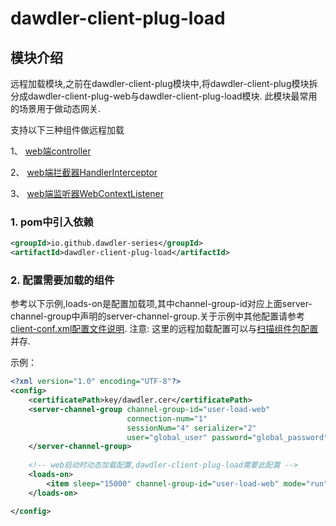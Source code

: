 # dawdler-client-plug-load

## 模块介绍

远程加载模块,之前在dawdler-client-plug模块中,将dawdler-client-plug模块拆分成dawdler-client-plug-web与dawdler-client-plug-load模块.
此模块最常用的场景用于做动态网关. 

支持以下三种组件做远程加载

1、 [web端controller](../../dawdler-client-plug-web/README.md#3-controller注解)

2、 [web端拦截器HandlerInterceptor](../../dawdler-client-plug-web/README.md#5-HandlerInterceptor-拦截器)

3、 [web端监听器WebContextListener](../../dawdler-client-plug-web/README.md#6-webcontextlistener-监听器)


### 1. pom中引入依赖

```xml
<groupId>io.github.dawdler-series</groupId>
<artifactId>dawdler-client-plug-load</artifactId>
```


### 2. 配置需要加载的组件

参考以下示例,loads-on是配置加载项,其中channel-group-id对应上面server-channel-group中声明的server-channel-group.关于示例中其他配置请参考[client-conf.xml配置文件说明](../../dawdler-client/README.md#2-client-confxml配置文件说明). 注意: 这里的远程加载配置可以与[扫描组件包配置](../../dawdler-client-plug-web/README.md#11-扫描组件包配置)并存.

示例：

```xml
<?xml version="1.0" encoding="UTF-8"?>
<config>
    <certificatePath>key/dawdler.cer</certificatePath>
    <server-channel-group channel-group-id="user-load-web"
                          connection-num="1"
                          sessionNum="4" serializer="2"
                          user="global_user" password="global_password">
    </server-channel-group>
  
    <!-- web启动时动态加载配置,dawdler-client-plug-load需要此配置 -->
    <loads-on>
        <item sleep="15000" channel-group-id="user-load-web" mode="run">user</item><!-- 配置加载user-load-web服务中的user模块,channel-group-id指定组,mode=run 为运行模式 不再检查更新,如果不填写mode 默认为debug模式 会触发sleep 检查更新间隔 毫秒单位 -->
    </loads-on>

</config>
``` 


